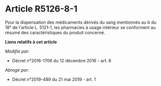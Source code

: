 # Article R5126-8-1

Pour la dispensation des médicaments dérivés du sang mentionnés au b du 18° de l'article L. 5121-1, les pharmacies à usage
intérieur se conforment au résumé des caractéristiques du produit concerné.

**Liens relatifs à cet article**

_Modifié par_:

  - Décret n°2016-1706 du 12 décembre 2016 - art. 6

_Abrogé par_:

  - Décret n°2019-489 du 21 mai 2019 - art. 1
